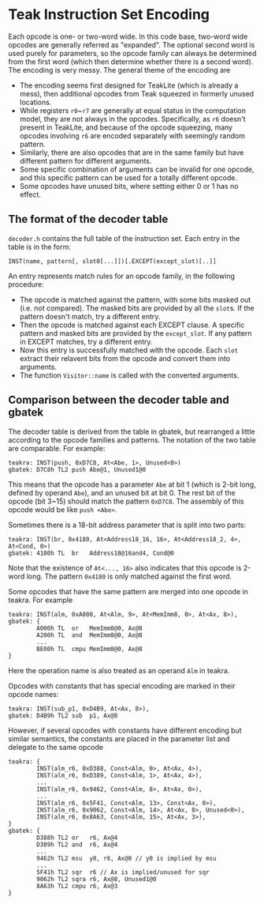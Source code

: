 # Teak Instruction Set Encoding

Each opcode is one- or two-word wide. In this code base, two-word wide opcodes are generally referred as "expanded". The optional second word is used purely for parameters, so the opcode family can always be determined from the first word (which then determine whether there is a second word). The encoding is very messy. The general theme of the encoding are
 - The encoding seems first designed for TeakLite (which is already a mess), then additional opcodes from Teak squeezed in formerly unused locations.
 - While registers `r0`~`r7` are generally at equal status in the computation model, they are not always in the opcodes. Specifically, as `r6` doesn't present in TeakLite, and because of the opcode squeezing, many opcodes involving `r6` are encoded separately with seemingly random pattern.
 - Similarly, there are also opcodes that are in the same family but have different pattern for different arguments.
 - Some specific combination of arguments can be invalid for one opcode, and this specific pattern can be used for a totally different opcode.
 - Some opcodes have unused bits, where setting either 0 or 1 has no effect.

## The format of the decoder table

`decoder.h` contains the full table of the instruction set. Each entry in the table is in the form:
```
INST(name, pattern[, slot0[...]])[.EXCEPT(except_slot)[..]]
```
An entry represents match rules for an opcode family, in the following procedure:
 - The opcode is matched against the pattern, with some bits masked out (i.e. not compared). The masked bits are provided by all the `slot`s. If the pattern doesn't match, try a different entry.
 - Then the opcode is matched against each EXCEPT clause. A specific pattern and masked bits are provided by the `except_slot`. If any pattern in EXCEPT matches, try a different entry.
 - Now this entry is successfully matched with the opcode. Each `slot` extract their relavent bits from the opcode and convert them into arguments.
 - The function `Visitor::name` is called with the converted arguments.

## Comparison between the decoder table and gbatek

The decoder table is derived from the table in gbatek, but rearranged a little according to the opcode families and patterns. The notation of the two table are comparable. For example:

```
teakra: INST(push, 0xD7C8, At<Abe, 1>, Unused<0>)
gbatek: D7C8h TL2 push Abe@1, Unused1@0
```
This means that the opcode has a parameter `Abe` at bit 1 (which is 2-bit long, defined by operand `Abe`), and an unused bit at bit 0. The rest bit of the opcode (bit 3~15) should match the pattern `0xD7C8`. The assembly of this opcode would be like `push <Abe>`.

Sometimes there is a 18-bit address parameter that is split into two parts:

```
teakra: INST(br, 0x4180, At<Address18_16, 16>, At<Address18_2, 4>, At<Cond, 0>)
gbatek: 4180h TL  br   Address18@16and4, Cond@0
```
Note that the existence of `At<..., 16>` also indicates that this opcode is 2-word long. The pattern `0x4180` is only matched against the first word.

Some opcodes that have the same pattern are merged into one opcode in teakra. For example
```
teakra: INST(alm, 0xA000, At<Alm, 9>, At<MemImm8, 0>, At<Ax, 8>),
gbatek: {
        A000h TL  or   MemImm8@0, Ax@8
        A200h TL  and  MemImm8@0, Ax@8
        ...
        BE00h TL  cmpu MemImm8@0, Ax@8
}
```
Here the operation name is also treated as an operand `Alm` in teakra.

Opcodes with constants that has special encoding are marked in their opcode names:
```
teakra: INST(sub_p1, 0xD4B9, At<Ax, 8>),
gbatek: D4B9h TL2 sub  p1, Ax@8
```

However, if several opcodes with constants have different encoding but similar semantics, the constants are placed in the parameter list and delegate to the same opcode
```
teakra: {
        INST(alm_r6, 0xD388, Const<Alm, 0>, At<Ax, 4>),
        INST(alm_r6, 0xD389, Const<Alm, 1>, At<Ax, 4>),
        ...
        INST(alm_r6, 0x9462, Const<Alm, 8>, At<Ax, 0>),
        ...
        INST(alm_r6, 0x5F41, Const<Alm, 13>, Const<Ax, 0>),
        INST(alm_r6, 0x9062, Const<Alm, 14>, At<Ax, 8>, Unused<0>),
        INST(alm_r6, 0x8A63, Const<Alm, 15>, At<Ax, 3>),
}
gbatek: {
        D388h TL2 or   r6, Ax@4
        D389h TL2 and  r6, Ax@4
        ...
        9462h TL2 msu  y0, r6, Ax@0 // y0 is implied by msu
        ...
        5F41h TL2 sqr  r6 // Ax is implied/unused for sqr
        9062h TL2 sqra r6, Ax@8, Unused1@0
        8A63h TL2 cmpu r6, Ax@3
}
```
